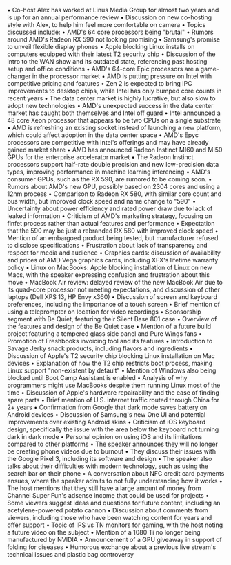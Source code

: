 • Co-host Alex has worked at Linus Media Group for almost two years and is up for an annual performance review
• Discussion on new co-hosting style with Alex, to help him feel more comfortable on camera
• Topics discussed include:
  • AMD's 64 core processors being "brutal"
  • Rumors around AMD's Radeon RX 590 not looking promising
  • Samsung's promise to unveil flexible display phones
  • Apple blocking Linux installs on computers equipped with their latest T2 security chip
• Discussion of the intro to the WAN show and its outdated state, referencing past hosting setup and office conditions
• AMD's 64-core Epic processors are a game-changer in the processor market
• AMD is putting pressure on Intel with competitive pricing and features
• Zen 2 is expected to bring IPC improvements to desktop chips, while Intel has only bumped core counts in recent years
• The data center market is highly lucrative, but also slow to adopt new technologies
• AMD's unexpected success in the data center market has caught both themselves and Intel off guard
• Intel announced a 48 core Xeon processor that appears to be two CPUs on a single substrate
• AMD is refreshing an existing socket instead of launching a new platform, which could affect adoption in the data center space
• AMD's Epyc processors are competitive with Intel's offerings and may have already gained market share
• AMD has announced Radeon Instinct MI60 and MI50 GPUs for the enterprise accelerator market
• The Radeon Instinct processors support half-rate double precision and new low-precision data types, improving performance in machine learning inferencing
• AMD's consumer GPUs, such as the RX 590, are rumored to be coming soon.
• Rumors about AMD's new GPU, possibly based on 2304 cores and using a 12nm process
• Comparison to Radeon RX 580, with similar core count and bus width, but improved clock speed and name change to "590"
• Uncertainty about power efficiency and rated power draw due to lack of leaked information
• Criticism of AMD's marketing strategy, focusing on finfet process rather than actual features and performance
• Expectation that the 590 may be just a rebranded RX 580 with improved clock speed
• Mention of an embargoed product being tested, but manufacturer refused to disclose specifications
• Frustration about lack of transparency and respect for media and audience
• Graphics cards: discussion of availability and prices of AMD Vega graphics cards, including XFX's lifetime warranty policy
• Linux on MacBooks: Apple blocking installation of Linux on new Macs, with the speaker expressing confusion and frustration about this move
• MacBook Air review: delayed review of the new MacBook Air due to its quad-core processor not meeting expectations, and discussion of other laptops (Dell XPS 13, HP Envy x360)
• Discussion of screen and keyboard preferences, including the importance of a touch screen
• Brief mention of using a teleprompter on location for video recordings
• Sponsorship segment with Be Quiet, featuring their Silent Base 801 case
• Overview of the features and design of the Be Quiet case
• Mention of a future build project featuring a tempered glass side panel and Pure Wings fans
• Promotion of Freshbooks invoicing tool and its features
• Introduction to Savage Jerky snack products, including flavors and ingredients
• Discussion of Apple's T2 security chip blocking Linux installation on Mac devices
• Explanation of how the T2 chip restricts boot process, making Linux support "non-existent by default"
• Mention of Windows also being blocked until Boot Camp Assistant is enabled
• Analysis of why programmers might use MacBooks despite them running Linux most of the time
• Discussion of Apple's hardware repairability and the ease of finding spare parts
• Brief mention of U.S. internet traffic routed through China for 2+ years
• Confirmation from Google that dark mode saves battery on Android devices
• Discussion of Samsung's new One UI and potential improvements over existing Android skins
• Criticism of iOS keyboard design, specifically the issue with the area below the keyboard not turning dark in dark mode
• Personal opinion on using iOS and its limitations compared to other platforms
• The speaker announces they will no longer be creating phone videos due to burnout
• They discuss their issues with the Google Pixel 3, including its software and design
• The speaker also talks about their difficulties with modern technology, such as using the search bar on their phone
• A conversation about NFC credit card payments ensues, where the speaker admits to not fully understanding how it works
• The host mentions that they still have a large amount of money from Channel Super Fun's adsense income that could be used for projects
• Some viewers suggest ideas and questions for future content, including an acetylene-powered potato cannon
• Discussion about comments from viewers, including those who have been watching content for years and offer support
• Topic of IPS vs TN monitors for gaming, with the host noting a future video on the subject
• Mention of a 1080 Ti no longer being manufactured by NVIDIA
• Announcement of a GPU giveaway in support of folding for diseases
• Humorous exchange about a previous live stream's technical issues and plastic bag controversy